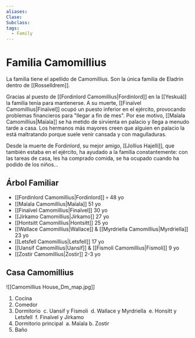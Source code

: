 ```yaml
---
aliases: 
Clase: 
Subclass: 
tags:
  - Family
---
```

# Familia Camomillius 

La familia tiene el apellido de Camomillius. Son la única familia de Eladrin dentro de [[Rosselldrem]]. 

Gracias al puesto de [[Fordinlord Camomillius|Fordinlord]] en la [[Yeskuá]] la familia tenía para mantenerse. A su muerte, [[Finaïvel Camomillius|Finaïvel]] ocupó un puesto inferior en el ejército, provocando problemas financieros para "llegar a fin de mes". Por ese motivo, [[Maïala Camomillius|Maïala]] se ha metido de sirvienta en palacio y llega a menudo tarde a casa. Los hermanos más mayores creen que alguien en palacio la está maltratando porque suele venir cansada y con magulladuras. 

Desde la muerte de Fordinlord, su mejor amigo, [[Jollius Hajelli]], que también estaba en el ejército, ha ayudado a la familia constantemente: con las tareas de casa, les ha comprado comida, se ha ocupado cuando ha podido de los niños… 

## Árbol Familiar 

- [[Fordinlord Camomillius|Fordinlord]] 💀 48 yo
- [[Maïala Camomillius|Maïala]] 51 yo 
- [[Finaïvel Camomillius|Finaïvel]] 30 yo 
- [[Jírkamo Camomillius|Jírkamo]] 27 yo 
- [[Hontsitt Camomillius|Hontsitt]] 25 yo
- [[Wallace Camomillius|Wallace]] & [[Myrdriella Camomillius|Myrdriella]] 23 yo 
- [[Letsfell Camomillius|Letsfell]] 17 yo 
- [[Uansif Camomillius|Uansif]] & [[Fismoli Camomillius|Fismoli]] 9 yo 
- [[Zostir Camomillius|Zostir]] 2-3 yo

## Casa Camomillius

![[Camomillius House_Dm_map.jpg]]

1. Cocina 
2. Comedor 
3. Dormitorio 
	c. Uansif y Fismoli 
	d. Wallace y Myrdriella 
	e. Honsitt y Letsfell 
	f. Finaïvel y Jírkamo 
4. Dormitorio principal 
	a. Maïala
	b. Zostir 
5. Baño